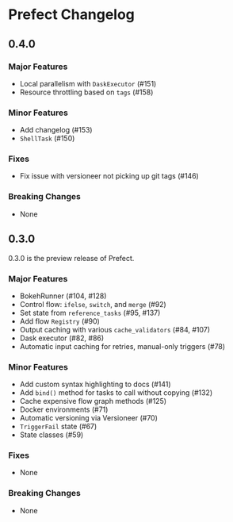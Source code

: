 # Prefect Changelog

## 0.4.0 <Badge text="development" type="warn">

### Major Features
- Local parallelism with `DaskExecutor` (#151)
- Resource throttling based on `tags` (#158)

### Minor Features
- Add changelog (#153)
- `ShellTask` (#150)

### Fixes
- Fix issue with versioneer not picking up git tags (#146)

### Breaking Changes
- None


## 0.3.0 <Badge text="alpha" type="warn">

0.3.0 is the preview release of Prefect.

### Major Features
- BokehRunner (#104, #128)
- Control flow: `ifelse`, `switch`, and `merge` (#92)
- Set state from `reference_tasks` (#95, #137)
- Add flow `Registry` (#90)
- Output caching with various `cache_validators` (#84, #107)
- Dask executor (#82, #86)
- Automatic input caching for retries, manual-only triggers (#78)

### Minor Features
- Add custom syntax highlighting to docs (#141)
- Add `bind()` method for tasks to call without copying (#132)
- Cache expensive flow graph methods (#125)
- Docker environments (#71)
- Automatic versioning via Versioneer (#70)
- `TriggerFail` state (#67)
- State classes (#59)

### Fixes
- None

### Breaking Changes
- None
